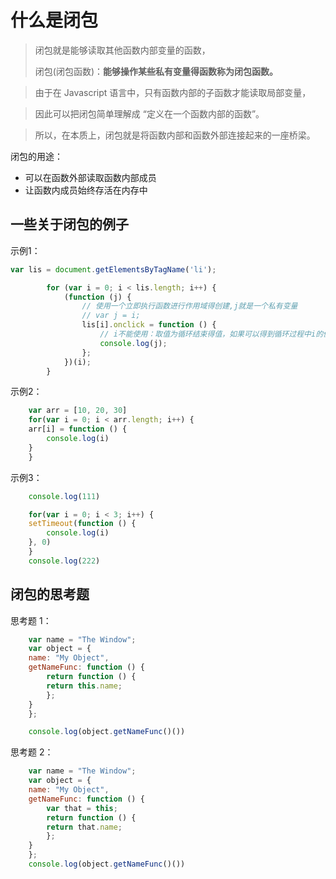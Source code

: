 # 什么是闭包

> 闭包就是能够读取其他函数内部变量的函数，
>
> 闭包(闭包函数)：**能够操作某些私有变量得函数称为闭包函数。**

> 由于在 Javascript 语言中，只有函数内部的子函数才能读取局部变量，

> 因此可以把闭包简单理解成 “定义在一个函数内部的函数”。

> 所以，在本质上，闭包就是将函数内部和函数外部连接起来的一座桥梁。

闭包的用途：

- 可以在函数外部读取函数内部成员
- 让函数内成员始终存活在内存中

## 一些关于闭包的例子

示例1：

```javascript
var lis = document.getElementsByTagName('li');

		for (var i = 0; i < lis.length; i++) {
			(function (j) {
				// 使用一个立即执行函数进行作用域得创建,j就是一个私有变量
				// var j = i;
				lis[i].onclick = function () {
					// i不能使用：取值为循环结束得值，如果可以得到循环过程中i的值，即可解决这个问题。
					console.log(j);
				};
			})(i);
		}

```



示例2：

```javascript
    var arr = [10, 20, 30]
    for(var i = 0; i < arr.length; i++) {
    arr[i] = function () {
        console.log(i)
    }
    }
```

示例3：

```javascript
    console.log(111)

    for(var i = 0; i < 3; i++) {
    setTimeout(function () {
        console.log(i)
    }, 0)
    }
    console.log(222)
```

## 闭包的思考题

思考题 1：

```javascript
    var name = "The Window";
    var object = {
    name: "My Object",
    getNameFunc: function () {
        return function () {
        return this.name;
        };
    }
    };

    console.log(object.getNameFunc()())
```


思考题 2：

```javascript
    var name = "The Window";　　
    var object = {　　　　
    name: "My Object",
    getNameFunc: function () {
        var that = this;
        return function () {
        return that.name;
        };
    }
    };
    console.log(object.getNameFunc()())
```

